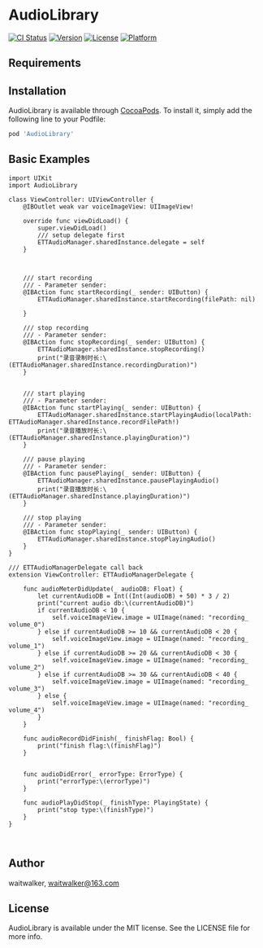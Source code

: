 # AudioLibrary

[![CI Status](https://img.shields.io/travis/waitwalker/AudioLibrary.svg?style=flat)](https://travis-ci.org/waitwalker/AudioLibrary)
[![Version](https://img.shields.io/cocoapods/v/AudioLibrary.svg?style=flat)](https://cocoapods.org/pods/AudioLibrary)
[![License](https://img.shields.io/cocoapods/l/AudioLibrary.svg?style=flat)](https://cocoapods.org/pods/AudioLibrary)
[![Platform](https://img.shields.io/cocoapods/p/AudioLibrary.svg?style=flat)](https://cocoapods.org/pods/AudioLibrary)


## Requirements

## Installation

AudioLibrary is available through [CocoaPods](https://cocoapods.org). To install
it, simply add the following line to your Podfile:

```ruby
pod 'AudioLibrary'
```

## Basic Examples
```
import UIKit
import AudioLibrary

class ViewController: UIViewController {
    @IBOutlet weak var voiceImageView: UIImageView!
    
    override func viewDidLoad() {
        super.viewDidLoad()
        /// setup delegate first
        ETTAudioManager.sharedInstance.delegate = self
    }
    
    
    
    /// start recording
    /// - Parameter sender:
    @IBAction func startRecording(_ sender: UIButton) {
        ETTAudioManager.sharedInstance.startRecording(filePath: nil)
        
    }
    
    /// stop recording
    /// - Parameter sender:
    @IBAction func stopRecording(_ sender: UIButton) {
        ETTAudioManager.sharedInstance.stopRecording()
        print("录音录制时长:\(ETTAudioManager.sharedInstance.recordingDuration)")
    }
    
    
    /// start playing
    /// - Parameter sender:
    @IBAction func startPlaying(_ sender: UIButton) {
        ETTAudioManager.sharedInstance.startPlayingAudio(localPath: ETTAudioManager.sharedInstance.recordFilePath!)
        print("录音播放时长:\(ETTAudioManager.sharedInstance.playingDuration)")
    }
    
    /// pause playing
    /// - Parameter sender:
    @IBAction func pausePlaying(_ sender: UIButton) {
        ETTAudioManager.sharedInstance.pausePlayingAudio()
        print("录音播放时长:\(ETTAudioManager.sharedInstance.playingDuration)")
    }
    
    /// stop playing
    /// - Parameter sender:
    @IBAction func stopPlaying(_ sender: UIButton) {
        ETTAudioManager.sharedInstance.stopPlayingAudio()
    }
}

/// ETTAudioManagerDelegate call back
extension ViewController: ETTAudioManagerDelegate {
    
    func audioMeterDidUpdate(_ audioDB: Float) {
        let currentAudioDB = Int((Int(audioDB) + 50) * 3 / 2)
        print("current audio db:\(currentAudioDB)")
        if currentAudioDB < 10 {
            self.voiceImageView.image = UIImage(named: "recording_ volume_0")
        } else if currentAudioDB >= 10 && currentAudioDB < 20 {
            self.voiceImageView.image = UIImage(named: "recording_ volume_1")
        } else if currentAudioDB >= 20 && currentAudioDB < 30 {
            self.voiceImageView.image = UIImage(named: "recording_ volume_2")
        } else if currentAudioDB >= 30 && currentAudioDB < 40 {
            self.voiceImageView.image = UIImage(named: "recording_ volume_3")
        } else {
            self.voiceImageView.image = UIImage(named: "recording_ volume_4")
        }
    }
    
    func audioRecordDidFinish(_ finishFlag: Bool) {
        print("finish flag:\(finishFlag)")
    }
    
    
    func audioDidError(_ errorType: ErrorType) {
        print("errorType:\(errorType)")
    }
    
    func audioPlayDidStop(_ finishType: PlayingState) {
        print("stop type:\(finishType)")
    }
}



```

## Author

waitwalker, waitwalker@163.com

## License

AudioLibrary is available under the MIT license. See the LICENSE file for more info.

